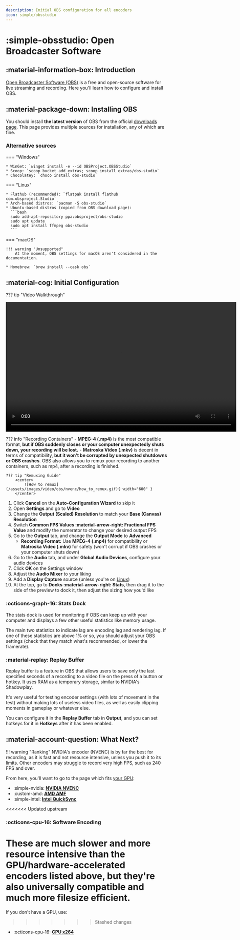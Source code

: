 ```yaml
---
description: Initial OBS configuration for all encoders
icon: simple/obsstudio
---
```


# :simple-obsstudio: Open Broadcaster Software 

## :material-information-box: Introduction
[Open Broadcaster Software (OBS)](https://obsproject.com) is a free and open-source software for live streaming and recording. Here you'll learn how to configure and install OBS.

## :material-package-down: Installing OBS
You should install **the latest version** of OBS from the official [downloads page](https://obsproject.com/download). This page provides multiple sources for installation, any of which are fine.

### Alternative sources

=== "Windows"

    * WinGet: `winget install -e --id OBSProject.OBSStudio`
    * Scoop: `scoop bucket add extras; scoop install extras/obs-studio`
    * Chocolatey: `choco install obs-studio`

=== "Linux"

    * Flathub (recommended): `flatpak install flathub com.obsproject.Studio`
    * Arch-based distros: `pacman -S obs-studio`
    * Ubuntu-based distros (copied from OBS download page):
      ```bash
      sudo add-apt-repository ppa:obsproject/obs-studio
      sudo apt update
      sudo apt install ffmpeg obs-studio
      ```

=== "macOS"

    !!! warning "Unsupported"
        At the moment, OBS settings for macOS aren't considered in the documentation.

    * Homebrew: `brew install --cask obs`

## :material-cog: Initial Configuration

??? tip "Video Walkthrough"
    <center>
        <video width="720" height="405" controls>
            <source id="mp4" src="/assets/videos/video/obs/obs-initial-config.mp4" type="video/mp4">
        </video>
    </center>

??? info "Recording Containers"
    - **MPEG-4 (.mp4)** is the most compatible format, **but if OBS suddenly closes or your computer unexpectedly shuts down, your recording will be lost.**
    - **Matroska Video (.mkv)** is decent in terms of compatibility, **but it won't be corrupted by unexpected shutdowns or OBS crashes**. OBS also allows you to remux your recording to another containers, such as mp4, after a recording is finished.
    
    ??? tip "Remuxing Guide"
        <center>
            ![How to remux](/assets/images/video/obs/nvenc/how_to_remux.gif){ width="600" }
        </center>

1. Click **Cancel** on the **Auto-Configuration Wizard** to skip it
2. Open **Settings** and go to **Video**
3. Change the **Output (Scaled) Resolution** to match your **Base (Canvas) Resolution**
4. Switch **Common FPS Values :material-arrow-right: Fractional FPS Value** and modify the numerator to change your desired output FPS
5. Go to the **Output** tab, and change the **Output Mode** to **Advanced**
    - **Recording Format:** Use **MPEG-4 (.mp4)** for compatibility or **Matroska Video (.mkv)** for safety (won't corrupt if OBS crashes or your computer shuts down)
6. Go to the **Audio** tab, and under **Global Audio Devices**, configure your audio devices
7. Click **OK** on the Settings window
8. Adjust the **Audio Mixer** to your liking
9. Add a **Display Capture** source (unless you're on [Linux](/video/obs/linux/))
10. At the top, go to **Docks :material-arrow-right: Stats**, then drag it to the side of the preview to dock it, then adjust the sizing how you'd like

### :octicons-graph-16: Stats Dock
The stats dock is used for monitoring if OBS can keep up with your computer and displays a few other useful statistics like memory usage.

The main two statistics to indicate lag are encoding lag and rendering lag. If one of these statistics are above 1% or so, you should adjust your OBS settings (check that they match what's recommended, or lower the framerate).

### :material-replay: Replay Buffer
Replay buffer is a feature in OBS that allows users to save only the last specified seconds of a recording to a video file on the press of a button or hotkey. It uses RAM as a temporary storage, similar to NVIDIA's Shadowplay.

It's very useful for testing encoder settings (with lots of movement in the test) without making lots of useless video files, as well as easily clipping moments in gameplay or whatever else.

You can configure it in the **Replay Buffer** tab in **Output**, and you can set hotkeys for it in **Hotkeys** after it has been enabled.

## :material-account-question: What Next?

!!! warning "Ranking"
    NVIDIA's encoder (NVENC) is by far the best for recording, as it is fast and not resource intensive, unless you push it to its limits. Other encoders may struggle to record very high FPS, such as 240 FPS and over.

From here, you'll want to go to the page which fits [your GPU](https://www.microsoft.com/en-us/windows/learning-center/how-to-check-gpu "How to check your GPU in Windows"):

- :simple-nvidia: [**NVIDIA NVENC**](/video/obs/nvenc)
- :custom-amd: [**AMD AMF**](/video/obs/amf)
- :simple-intel: [**Intel QuickSync**](/video/obs/quicksync)

<<<<<<< Updated upstream
### :octicons-cpu-16: Software Encoding

These are much slower and more resource intensive than the GPU/hardware-accelerated encoders listed above, but they're also universally compatible and much more filesize efficient.
=======
If you don't have a GPU, use:
>>>>>>> Stashed changes

- :octicons-cpu-16: [**CPU x264**](/video/obs/x264/)
